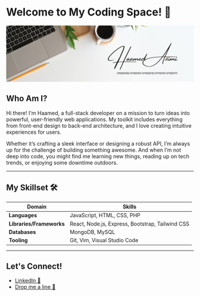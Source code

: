 # Welcome to My Coding Space! 🚀

![Welcome Image](./imgs/readme-photo.jpg)

## Who Am I?

Hi there! I'm Haamed, a full-stack developer on a mission to turn ideas into powerful, user-friendly web applications. My toolkit includes everything from front-end design to back-end architecture, and I love creating intuitive experiences for users.

Whether it’s crafting a sleek interface or designing a robust API, I’m always up for the challenge of building something awesome. And when I’m not deep into code, you might find me learning new things, reading up on tech trends, or enjoying some downtime outdoors.

---

## My Skillset 🛠️

| Domain                   | Skills                                           |
| ------------------------ | ------------------------------------------------ |
| **Languages**            | JavaScript, HTML, CSS, PHP                       |
| **Libraries/Frameworks** | React, Node.js, Express, Bootstrap, Tailwind CSS |
| **Databases**            | MongoDB, MySQL                                   |
| **Tooling**              | Git, Vim, Visual Studio Code                     |

---

## Let's Connect!

<!-- - [Portfolio Website 🌐](#) -->

- [LinkedIn 🤝](https://www.linkedin.com/in/haamed-azimi/)
- [Drop me a line 📧](mailto:hamidazimy875@gmail.com)
